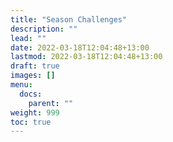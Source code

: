 ```yaml
---
title: "Season Challenges"
description: ""
lead: ""
date: 2022-03-18T12:04:48+13:00
lastmod: 2022-03-18T12:04:48+13:00
draft: true
images: []
menu:
  docs:
    parent: ""
weight: 999
toc: true
---
```

